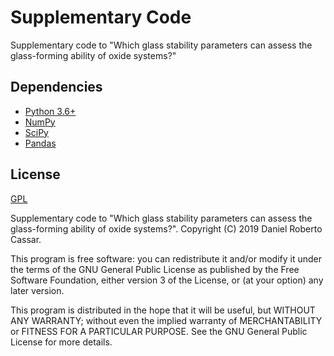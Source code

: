 # Supplementary Code
Supplementary code to "Which glass stability parameters can assess the glass-forming ability of oxide systems?"

## Dependencies
- [Python 3.6+](https://www.python.org/)
- [NumPy](https://www.numpy.org)
- [SciPy](https://www.scipy.org/)
- [Pandas](https://pandas.pydata.org/)

## License
[GPL](https://github.com/drcassar/supp_code_glass_stability/blob/master/LICENSE)

Supplementary code to "Which glass stability parameters can assess the glass-forming ability of oxide systems?". Copyright (C) 2019 Daniel Roberto Cassar.

This program is free software: you can redistribute it and/or modify it under the terms of the GNU General Public License as published by the Free Software Foundation, either version 3 of the License, or (at your option) any later version.

This program is distributed in the hope that it will be useful, but WITHOUT ANY WARRANTY; without even the implied warranty of MERCHANTABILITY or FITNESS FOR A PARTICULAR PURPOSE.  See the GNU General Public License for more details.
